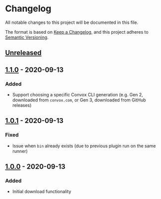 # Changelog

All notable changes to this project will be documented in this file.

The format is based on [Keep a Changelog](https://keepachangelog.com/en/1.0.0/),
and this project adheres to [Semantic Versioning](https://semver.org/spec/v2.0.0.html).

## [Unreleased]

## [1.1.0] - 2020-09-13

### Added

- Support choosing a specific Convox CLI generation (e.g. Gen 2, downloaded from `convox.com`, or Gen 3, downloaded from GitHub releases)

## [1.0.1] - 2020-09-13

### Fixed

- Issue when `bin` already exists (due to previous plugin run on the same runner)

## [1.0.0] - 2020-09-13

### Added

- Initial download functionality

[Unreleased]: https://github.com/liamdawson/download-convox-cli-buildkite-plugin/compare/v1.1.0...HEAD
[1.1.0]: https://github.com/liamdawson/download-convox-cli-buildkite-plugin/compare/v1.0.1...v1.1.0
[1.0.1]: https://github.com/liamdawson/download-convox-cli-buildkite-plugin/compare/v1.0.0...v1.0.1
[1.0.0]: https://github.com/liamdawson/download-convox-cli-buildkite-plugin/releases/tag/v1.0.0
